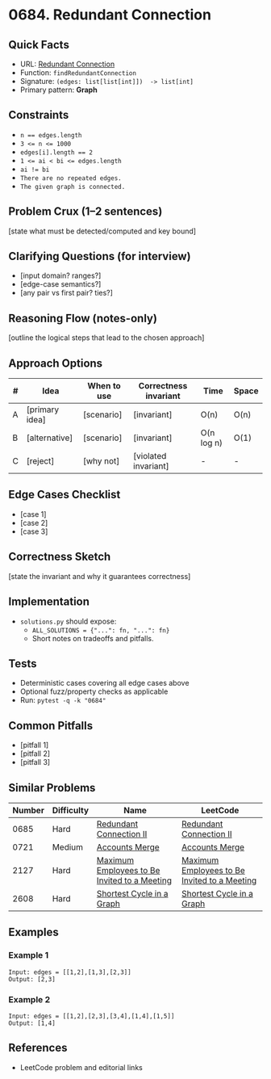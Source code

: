 # 0684. Redundant Connection

## Quick Facts

- URL: [Redundant Connection](https://leetcode.com/problems/redundant-connection/)
- Function: `findRedundantConnection`
- Signature: `(edges: list[list[int]])  -> list[int]`
- Primary pattern: **Graph**

## Constraints

- `n == edges.length`
- `3 <= n <= 1000`
- `edges[i].length == 2`
- `1 <= ai < bi <= edges.length`
- `ai != bi`
- `There are no repeated edges.`
- `The given graph is connected.`

## Problem Crux (1–2 sentences)

[state what must be detected/computed and key bound]

## Clarifying Questions (for interview)

- [input domain? ranges?]
- [edge-case semantics?]
- [any pair vs first pair? ties?]

## Reasoning Flow (notes-only)

[outline the logical steps that lead to the chosen approach]

## Approach Options

| # | Idea | When to use | Correctness invariant | Time | Space |
|---|------|-------------|-----------------------|------|-------|
| A | [primary idea] | [scenario] | [invariant] | O(n) | O(n) |
| B | [alternative] | [scenario] | [invariant] | O(n log n) | O(1) |
| C | [reject] | [why not] | [violated invariant] | - | - |

## Edge Cases Checklist

- [case 1]
- [case 2]
- [case 3]

## Correctness Sketch

[state the invariant and why it guarantees correctness]

## Implementation

- `solutions.py` should expose:
  - `ALL_SOLUTIONS = {"...": fn, "...": fn}`
  - Short notes on tradeoffs and pitfalls.

## Tests

- Deterministic cases covering all edge cases above
- Optional fuzz/property checks as applicable
- Run: `pytest -q -k "0684"`

## Common Pitfalls

- [pitfall 1]
- [pitfall 2]
- [pitfall 3]

## Similar Problems

| Number | Difficulty | Name | LeetCode |
|---|---|---|---|
| 0685 | Hard | [Redundant Connection II](../0685-redundant-connection-ii/readme.md) | [Redundant Connection II](https://leetcode.com/problems/redundant-connection-ii/) |
| 0721 | Medium | [Accounts Merge](../0721-accounts-merge/readme.md) | [Accounts Merge](https://leetcode.com/problems/accounts-merge/) |
| 2127 | Hard | [Maximum Employees to Be Invited to a Meeting](../2127-maximum-employees-to-be-invited-to-a-meeting/readme.md) | [Maximum Employees to Be Invited to a Meeting](https://leetcode.com/problems/maximum-employees-to-be-invited-to-a-meeting/) |
| 2608 | Hard | [Shortest Cycle in a Graph](../2608-shortest-cycle-in-a-graph/readme.md) | [Shortest Cycle in a Graph](https://leetcode.com/problems/shortest-cycle-in-a-graph/) |

## Examples

### Example 1

```text
Input: edges = [[1,2],[1,3],[2,3]]
Output: [2,3]
```

### Example 2

```text
Input: edges = [[1,2],[2,3],[3,4],[1,4],[1,5]]
Output: [1,4]
```

## References

- LeetCode problem and editorial links
